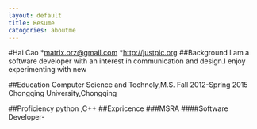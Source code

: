 ```yaml
---
layout: default
title: Resume
catogories: aboutme
---
```


#Hai Cao
 *<matrix.orz@gmail.com>
 *<http://justpic.org>
##Background
 I am a software developer with an interest in communication and design.I enjoy experimenting with new 

##Education
Computer Science and Technoly,M.S.
Fall 2012-Spring 2015
Chongqing University,Chongqing

##Proficiency
python ,C++
##Expricence
###MSRA
####Software Developer-

